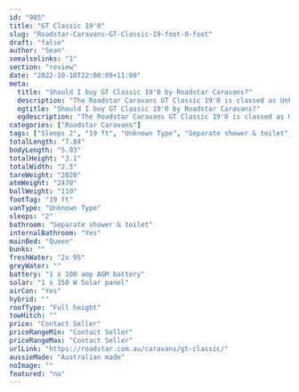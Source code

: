 ```yaml
---
id: "985"
title: "GT Classic 19'0"
slug: "Roadstar-Caravans-GT-Classic-19-foot-0-foot"
draft: "false"
author: "Sean"
seealsolinks: "1"
section: "review"
date: "2022-10-10T22:00:09+11:00"
meta:
  title: "Should I buy GT Classic 19'0 by Roadstar Caravans?"
  description: "The Roadstar Caravans GT Classic 19'0 is classed as Unknown Type, and sleeps 2 people. It is Australian made and comes in at 19 ft. It generally has Separate shower & toilet."
  ogtitle: "Should I buy GT Classic 19'0 by Roadstar Caravans?"
  ogdescription: "The Roadstar Caravans GT Classic 19'0 is classed as Unknown Type, and sleeps 2 people. It is Australian made and comes in at 19 ft. It generally has Separate shower & toilet."
categories: ["Roadstar Caravans"]
tags: ["Sleeps 2", "19 ft", "Unknown Type", "Separate shower & toilet", "Full height", "Price Unknown", "Australian made"]
totalLength: "7.84"
bodyLength: "5.93"
totalHeight: "3.1"
totalWidth: "2.5"
tareWeight: "2020"
atmWeight: "2470"
ballWeight: "110"
footTag: "19 ft"
vanType: "Unknown Type"
sleeps: "2"
bathroom: "Separate shower & toilet"
internalBathroom: "Yes"
mainBed: "Queen"
bunks: ""
freshWater: "2x 95"
greyWater: ""
battery: "1 x 100 amp AGM battery"
solar: "1 x 150 W Solar panel"
airCon: "Yes"
hybrid: ""
roofType: "Full height"
towHitch: ""
price: "Contact Seller"
priceRangeMin: "Contact Seller"
priceRangeMax: "Contact Seller"
urlLink: "https://roadstar.com.au/caravans/gt-classic/"
aussieMade: "Australian made"
noImage: ""
featured: "no"
---
```

